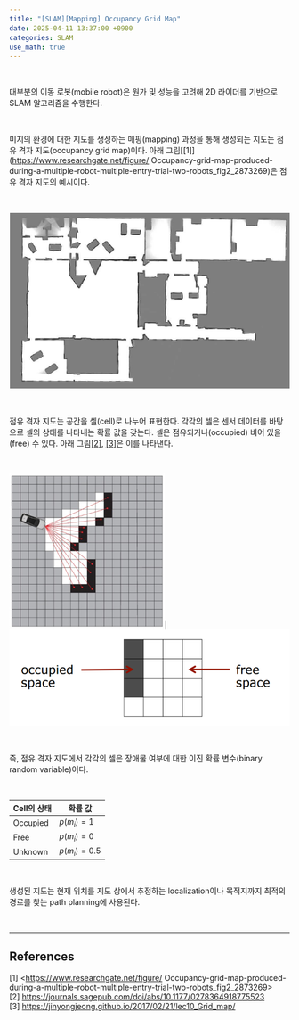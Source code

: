 ```yaml
---
title: "[SLAM][Mapping] Occupancy Grid Map"
date: 2025-04-11 13:37:00 +0900
categories: SLAM
use_math: true
---
```


&nbsp;

대부분의 이동 로봇(mobile robot)은 원가 및 성능을 고려해 2D 라이더를 기반으로 SLAM 알고리즘을 수행한다.

<br>

미지의 환경에 대한 지도를 생성하는 매핑(mapping) 과정을 통해 생성되는 지도는 점유 격자 지도(occupancy grid map)이다. 아래 그림[[1]](https://www.researchgate.net/figure/  Occupancy-grid-map-produced-during-a-multiple-robot-multiple-entry-trial-two-robots_fig2_2873269)은 점유 격자 지도의 예시이다.

<br>

![Occupancy grid map](/assets/img/2025-04-11/occupancy-grid-map-1.png)

<br>

점유 격자 지도는 공간을 셀(cell)로 나누어 표현한다. 각각의 셀은 센서 데이터를 바탕으로 셀의 상태를 나타내는 확률 값을 갖는다. 셀은 점유되거나(occupied) 비어 있을(free) 수 있다. 아래 그림[[2]](https://journals.sagepub.com/doi/abs/10.1177/0278364918775523), [[3]](https://jinyongjeong.github.io/2017/02/21/lec10_Grid_map/)은 이를 나타낸다.

<br>

![Occupancy grid map](/assets/img/2025-04-11/occupancy-grid-map-2.png)|![Occupancy grid map](/assets/img/2025-04-11/occupancy-grid-map-3.png)

<br>

즉, 점유 격자 지도에서 각각의 셀은 장애물 여부에 대한 이진 확률 변수(binary random variable)이다.

<br>

|Cell의 상태|확률 값|
|---|---|
|Occupied|$p\left( m_i \right)=1$|
|Free|$p\left( m_i \right)=0$|
|Unknown|$p\left( m_i \right)=0.5$|

<br>

생성된 지도는 현재 위치를 지도 상에서 추정하는 localization이나 목적지까지 최적의 경로를 찾는 path planning에 사용된다.

<br>

---

## References

[1] <https://www.researchgate.net/figure/  Occupancy-grid-map-produced-during-a-multiple-robot-multiple-entry-trial-two-robots_fig2_2873269>  
[2] <https://journals.sagepub.com/doi/abs/10.1177/0278364918775523>  
[3] <https://jinyongjeong.github.io/2017/02/21/lec10_Grid_map/>

&nbsp;
